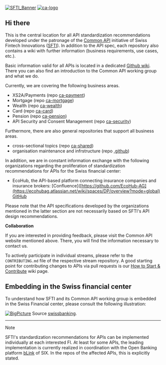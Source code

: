 [![SFTI_Banner](https://user-images.githubusercontent.com/116151702/232762217-ac254483-0d25-4234-857b-376ff8dbb1e7.png)](https://swissfintechinnovations.ch/)
[![ca-logo](https://user-images.githubusercontent.com/116151702/236237651-3d61630e-1b16-4deb-9e61-c0a95451c84e.png)](https://swissfintechinnovations.ch/projects/common-api/)
  
  
## Hi there

<!--

**Here are some ideas to get you started:**

🙋‍♀️ A short introduction - what is your organization all about?
🌈 Contribution guidelines - how can the community get involved?
👩‍💻 Useful resources - where can the community find your docs? Is there anything else the community should know?
🍿 Fun facts - what does your team eat for breakfast?
🧙 Remember, you can do mighty things with the power of [Markdown](https://docs.github.com/github/writing-on-github/getting-started-with-writing-and-formatting-on-github/basic-writing-and-formatting-syntax)
-->
This is the central location for all API standardization recommendations developed under the patronage of the [Common API](https://common-api.ch/index.php/en) initiative of Swiss Fintech Innovations ([SFTI](https://swissfintechinnovations.ch)).
In addition to the API spec, each repository also contains a wiki with further information (business requirements, use cases, etc.).

Basic information valid for all APIs is located in a dedicated [Github wiki](https://github.com/swissfintechinnovations/.github/wiki). There you can also find an introduction to the Common API working group and what we do.

Currently, we are covering the following business areas.
  - XS2A/Payments (repo [ca-payment](https://github.com/swissfintechinnovations/ca-payment))
  - Mortgage (repo [ca-mortgage](https://github.com/swissfintechinnovations/ca-mortgage))
  - Wealth (repo [ca-wealth](https://github.com/swissfintechinnovations/ca-wealth))
  - Card (repo [ca-card](https://github.com/swissfintechinnovations/ca-card))
  - Pension (repo [ca-pension](https://github.com/swissfintechinnovations/ca-pension))
  - API Security and Consent Management (repo [ca-security](https://github.com/swissfintechinnovations/ca-security))

Furthermore, there are also general repositories that support all business areas.
  - cross-sectional topics (repo [ca-shared](https://github.com/swissfintechinnovations/ca-shared))
  - organisation maintenance and infrstructure (repo [.github](https://github.com/swissfintechinnovations/.github))

In addition, we are in constant information exchange with the following organizations regarding the proliferation of standardization recommendations for APIs for the Swiss financial center:
  - EcoHub, the API-based platform connecting insurance companies and insurance brokers: [Confluence]([https://github.com/EcoHub-AG](https://ecohubag.atlassian.net/wiki/spaces/DP/overview?mode=global) [GitHub](https://github.com/EcoHub-AG)

Please note that the API specifications developed by the organizations mentioned in the latter section are not necessarily based on SFTI's API design recommendations.

**Collaboration**

If you are interested in providing feedback, please visit the Common API website mentioned above. There, you will find the information necessary to contact us.

To actively participate in individual streams, please refer to the `CONTRIBUTING.md` file of the respective stream repository. A good starting point for contributing changes to APIs via pull requests is our [How to Start & Contribute](https://github.com/swissfintechinnovations/.github/wiki/How-to-Start-&-Contribute) wiki page. 

## Embedding in the Swiss financial center

To understand how SFTI and its Common API working group is embedded in the Swiss Financial center, please consult the following illustration:

[![BigPicture](https://github.com/user-attachments/assets/29ef12a9-2e98-4867-8e4f-b4782e12d1dc)](https://www.swissbanking.ch/de/themen/digitalisierung-innovation-cyber-security/open-banking)
Source [swissbanking](https://www.swissbanking.ch/de/themen/digitalisierung-innovation-cyber-security/open-banking).

---
> [!NOTE]
> SFTI's standardization recommendations for APIs can be implemented individually at each interested FI. At least for some APIs, the leading implementation is currently realized in coordination with the Open Banking platform [bLink](https://blink.six-group.com/) of SIX. In the repos of the affected APIs, this is explicitly stated.
